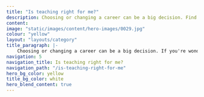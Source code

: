 ```yaml
---
title: "Is teaching right for me?"
description: Choosing or changing a career can be a big decision. Find out about teacher pay and benefits and more to decide if teaching is right for you.
content:
image: "static/images/content/hero-images/0029.jpg"
colour: "yellow"
layout: "layouts/category"
title_paragraph: |-
    Choosing or changing a career can be a big decision. If you're wondering if teaching is right for you, find out what it's really like, and how varied and rewarding teaching can be.
navigation: 5
navigation_title: Is teaching right for me?
navigation_path: "/is-teaching-right-for-me"
hero_bg_color: yellow
title_bg_color: white
hero_blend_content: true
---
```

